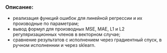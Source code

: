 ### Описание:
- реализация функций ошибок для линейной регрессии и их производные по параметрам;
- вывод формул для производных MSE, MAE, L1 и L2 регуляризационных членов в векторном случае;
- сравнение результатов с исполнением через градиентный спуск, в ручном исполненнии и через sklearn.

